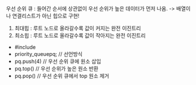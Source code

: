 우선 순위 큐
: 들어간 순서에 상관없이 우선 순위가 높은 데이터가 먼저 나옴.
-> 배열이나 연결리스트가 아닌 힙으로 구현!

1) 최대힙 : 루트 노드로 올라갈수록 값이 커지는 완전 이진트리
2) 최소힙 : 루트 노드로 올라갈수록 값이 작아지는 완전 이진트리

- #include <queue>
- priority_queue<int>pq; // 선언방식
- pq.push(4) // 우선 순위 큐에 원소 삽입
- pq.top() // 우선 순위가 높은 원소 반환
- pq.pop() // 우선 순위 큐에서 top 원소 제거